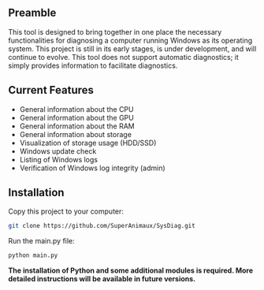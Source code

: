 ## Preamble  
This tool is designed to bring together in one place the necessary functionalities for diagnosing a computer running Windows as its operating system. This project is still in its early stages, is under development, and will continue to evolve. This tool does not support automatic diagnostics; it simply provides information to facilitate diagnostics.

## Current Features
* General information about the CPU
* General information about the GPU
* General information about the RAM
* General information about storage
* Visualization of storage usage (HDD/SSD)
* Windows update check
* Listing of Windows logs
* Verification of Windows log integrity (admin)
## Installation  

Copy this project to your computer:

```bash
git clone https://github.com/SuperAnimaux/SysDiag.git
```

Run the main.py file:

```bash
python main.py
```

**The installation of Python and some additional modules is required. More detailed instructions will be available in future versions.**
